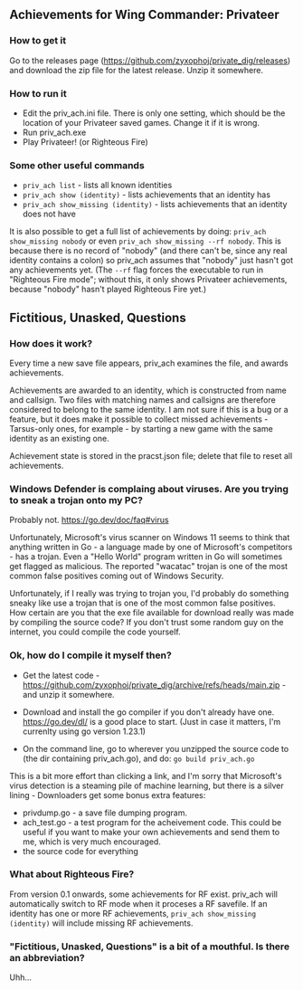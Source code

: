 ## Achievements for Wing Commander: Privateer

### How to get it

Go to the releases page (https://github.com/zyxophoj/private_dig/releases) and download the zip file for the latest release.  Unzip it somewhere.

### How to run it

- Edit the priv_ach.ini file.  There is only one setting, which should be the location of your Privateer saved games.  Change it if it is wrong.
- Run priv_ach.exe
- Play Privateer! (or Righteous Fire)

### Some other useful commands

* ```priv_ach list``` - lists all known identities
* ```priv_ach show (identity)``` - lists achievements that an identity has
* ```priv_ach show_missing (identity)``` - lists achievements that an identity does not have

It is also possible to get a full list of achievements by doing: ```priv_ach show_missing nobody``` or even ```priv_ach show_missing --rf nobody```.  This is because there is no record of "nobody" (and there can't be, since any real identity contains a colon) so priv_ach assumes that "nobody" just hasn't got any achievements yet.  (The ```--rf``` flag forces the executable to run in "Righteous Fire mode"; without this, it only shows Privateer achievements, because "nobody" hasn't played Righteous Fire yet.)


## Fictitious, Unasked, Questions

### How does it work?

Every time a new save file appears, priv_ach examines the file, and awards achievements.

Achievements are awarded to an identity, which is constructed from name and callsign.  Two files with matching names and callsigns are therefore considered to belong to the same identity.  I am not sure if this is a bug or a feature, but it does make it possible to collect missed achievements - Tarsus-only ones, for example - by starting a new game with the same identity as an existing one.

Achievement state is stored in the pracst.json file; delete that file to reset all achievements.


### Windows Defender is complaing about viruses.  Are you trying to sneak a trojan onto my PC?

Probably not.  https://go.dev/doc/faq#virus

Unfortunately, Microsoft's virus scanner on Windows 11 seems to think that anything written in Go - a language made by one of Microsoft's competitors - has a trojan.
Even a "Hello World" program written in Go will sometimes get flagged as malicious.
The reported "wacatac" trojan is one of the most common false positives coming out of Windows Security.

Unfortunately, if I really was trying to trojan you, I'd probably do something sneaky like use a trojan that is one of the most common false positives.  How certain are you that the exe file available for download really was made by compiling the source code?  If you don't trust some random guy on the internet, you could compile the code yourself.


### Ok, how do I compile it myself then?

* Get the latest code - https://github.com/zyxophoj/private_dig/archive/refs/heads/main.zip - and unzip it somewhere.

* Download and install the go compiler if you don't already have one.  https://go.dev/dl/  is a good place to start. (Just in case it matters, I'm currenlty using go version 1.23.1)

* On the command line, go to wherever you unzipped the source code to (the dir containing priv_ach.go), and do:  ```go build priv_ach.go``` 


This is a bit more effort than clicking a link, and I'm sorry that Microsoft's virus detection is a steaming pile of machine learning, but there is a silver lining - Downloaders get some bonus extra features:

* privdump.go - a save file dumping program. 
* ach_test.go - a test program for the acheivement code.  This could be useful if you want to make your own achievements and send them to me, which is very much encouraged. 
* the source code for everything

### What about Righteous Fire? ###

From version 0.1 onwards, some achievements for RF exist.  priv_ach will automatically switch to RF mode when it proceses a RF savefile.
If an identity has one or more RF achievements, ```priv_ach show_missing (identity)``` will include missing RF achievements.
 
### "Fictitious, Unasked, Questions" is a bit of a mouthful.  Is there an abbreviation?

Uhh...